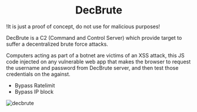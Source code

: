 <h1 align="center">DecBrute</h1>

!It is just a proof of concept, do not use for malicious purposes! 

DecBrute is a C2 (Command and Control Server) which provide target to suffer a decentralized brute force attacks.

Computers acting as part of a botnet are victims of an XSS attack, this JS code injected on any vulnerable web app that makes the browser to request the username and password from DecBrute server, and then test those credentials on the against.

- Bypass Ratelimit
- Bypass IP block

![decbrute](https://user-images.githubusercontent.com/62824857/137057973-be675382-1567-4a28-a2d1-41835b7fc5a8.png)
